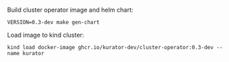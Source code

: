 Build cluster operator image and helm chart:

```console
VERSION=0.3-dev make gen-chart
```

Load image to kind cluster:

```console
kind load docker-image ghcr.io/kurator-dev/cluster-operator:0.3-dev --name kurator
```
